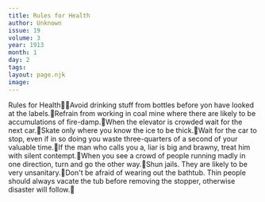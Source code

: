 ```yaml
---
title: Rules for Health
author: Unknown
issue: 19
volume: 3
year: 1913
month: 1
day: 2
tags:
layout: page.njk
image:
---
```

Rules for HealthAvoid drinking stuff from bottles before yon have looked at the labels.Refrain from working in coal mine where there are likely to be accumulations of fire-damp.When the elevator is crowded wait for the next car.Skate only where you know the ice to be thick.Wait for the car to stop, even if in so doing you waste three-quarters of a second of your valuable time.If the man who calls you a, liar is big and brawny, treat him with silent contempt.When you see a crowd of people running madly in one direction, turn and go the other way.Shun jails. They are likely to be very unsanitary.Don't be afraid of wearing out the bathtub. Thin people should always vacate the tub before removing the stopper, otherwise disaster will follow.
